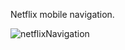 Netflix mobile navigation.

![netflixNavigation](https://github.com/ezomoza/Netflix_mobile_navigation/assets/114027093/80f83c61-405d-40cb-b08b-05790f9c0e2f)
